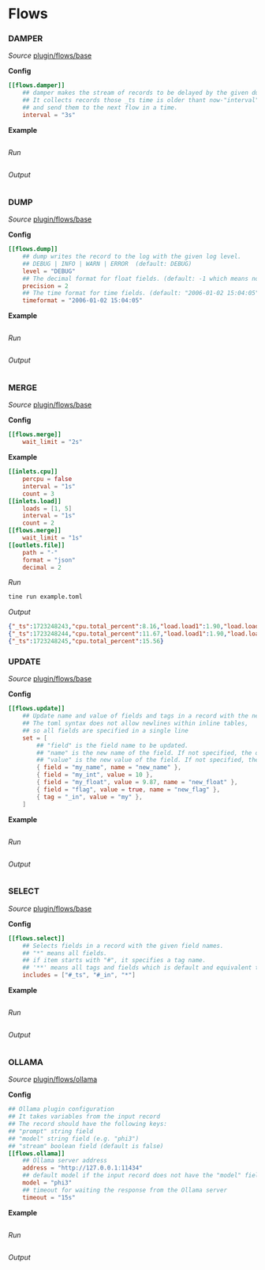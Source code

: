 # Flows

### DAMPER

*Source* [plugin/flows/base](https://github.com/OutOfBedlam/tine/tree/main/plugin/flows/base)

**Config**

```toml
[[flows.damper]]
    ## damper makes the stream of records to be delayed by the given duration.
    ## It collects records those _ts time is older thant now-"interval" time, 
    ## and send them to the next flow in a time.
    interval = "3s"
```

**Example**

```toml
```

*Run*

```sh
```

*Output*

```json
```

### DUMP

*Source* [plugin/flows/base](https://github.com/OutOfBedlam/tine/tree/main/plugin/flows/base)

**Config**

```toml
[[flows.dump]]
    ## dump writes the record to the log with the given log level.
    ## DEBUG | INFO | WARN | ERROR  (default: DEBUG)
	level = "DEBUG"
    ## The decimal format for float fields. (default: -1 which means no rounding)
    precision = 2
    ## The time format for time fields. (default: "2006-01-02 15:04:05")
    timeformat = "2006-01-02 15:04:05"
```

**Example**

```toml
```

*Run*

```sh
```

*Output*

```json
```

### MERGE

*Source* [plugin/flows/base](https://github.com/OutOfBedlam/tine/tree/main/plugin/flows/base)

**Config**

```toml
[[flows.merge]]
    wait_limit = "2s"
```

**Example**

```toml
[[inlets.cpu]]
    percpu = false
    interval = "1s"
    count = 3
[[inlets.load]]
    loads = [1, 5]
    interval = "1s"
    count = 2
[[flows.merge]]
    wait_limit = "1s"
[[outlets.file]]
    path = "-"
    format = "json"
    decimal = 2
```

*Run*

```sh
tine run example.toml
```

*Output*

```json
{"_ts":1723248243,"cpu.total_percent":8.16,"load.load1":1.90,"load.load5":1.94}
{"_ts":1723248244,"cpu.total_percent":11.67,"load.load1":1.90,"load.load5":1.94}
{"_ts":1723248245,"cpu.total_percent":15.56}
```

### UPDATE

*Source* [plugin/flows/base](https://github.com/OutOfBedlam/tine/tree/main/plugin/flows/base)

**Config**

```toml
[[flows.update]]
    ## Update name and value of fields and tags in a record with the new value and name.
    ## The toml syntax does not allow newlines within inline tables, 
    ## so all fields are specified in a single line
    set = [
        ## "field" is the field name to be updated.
        ## "name" is the new name of the field. If not specified, the original name is used.
        ## "value" is the new value of the field. If not specified, the original value is used.
        { field = "my_name", name = "new_name" },
        { field = "my_int", value = 10 },
        { field = "my_float", value = 9.87, name = "new_float" },
        { field = "flag", value = true, name = "new_flag" },
        { tag = "_in", value = "my" },
    ]
```

**Example**

```toml
```

*Run*

```sh
```

*Output*

```json
```

### SELECT

*Source* [plugin/flows/base](https://github.com/OutOfBedlam/tine/tree/main/plugin/flows/base)

**Config**

```toml
[[flows.select]]
    ## Selects fields in a record with the given field names.
    ## "*" means all fields.
    ## if item starts with "#", it specifies a tag name.
    ## '**' means all tags and fields which is default and equivalent to ["#*", "*"]
    includes = ["#_ts", "#_in", "*"]
```

**Example**

```toml
```

*Run*

```sh
```

*Output*

```json
```

### OLLAMA

*Source* [plugin/flows/ollama](https://github.com/OutOfBedlam/tine/tree/main/plugin/flows/ollama)

**Config**

```toml
## Ollama plugin configuration
## It takes variables from the input record
## The record should have the following keys:
## "prompt" string field
## "model" string field (e.g. "phi3")
## "stream" boolean field (default is false)
[[flows.ollama]]
    ## Ollama server address
    address = "http://127.0.0.1:11434"
    ## default model if the input record does not have the "model" field
    model = "phi3"
    ## timeout for waiting the response from the Ollama server
    timeout = "15s"
```

**Example**

```toml
```

*Run*

```sh
```

*Output*

```json
```